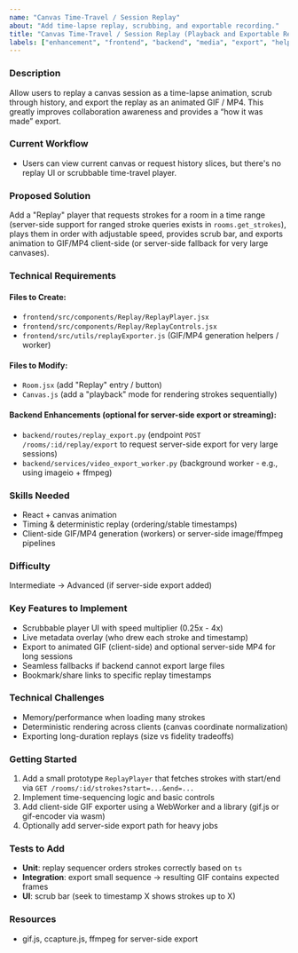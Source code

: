 ```yaml
---
name: "Canvas Time-Travel / Session Replay"
about: "Add time-lapse replay, scrubbing, and exportable recording."
title: "Canvas Time-Travel / Session Replay (Playback and Exportable Recording)"
labels: ["enhancement", "frontend", "backend", "media", "export", "help wanted"]
---
```


### Description
Allow users to replay a canvas session as a time-lapse animation, scrub through history, and export the replay as an animated GIF / MP4. This greatly improves collaboration awareness and provides a “how it was made” export.

### Current Workflow
- Users can view current canvas or request history slices, but there's no replay UI or scrubbable time-travel player.

### Proposed Solution
Add a "Replay" player that requests strokes for a room in a time range (server-side support for ranged stroke queries exists in `rooms.get_strokes`), plays them in order with adjustable speed, provides scrub bar, and exports animation to GIF/MP4 client-side (or server-side fallback for very large canvases).

### Technical Requirements
#### Files to Create:
- `frontend/src/components/Replay/ReplayPlayer.jsx`
- `frontend/src/components/Replay/ReplayControls.jsx`
- `frontend/src/utils/replayExporter.js` (GIF/MP4 generation helpers / worker)

#### Files to Modify:
- `Room.jsx` (add "Replay" entry / button)
- `Canvas.js` (add a "playback" mode for rendering strokes sequentially)

#### Backend Enhancements (optional for server-side export or streaming):
- `backend/routes/replay_export.py` (endpoint `POST /rooms/:id/replay/export` to request server-side export for very large sessions)
- `backend/services/video_export_worker.py` (background worker - e.g., using imageio + ffmpeg)

### Skills Needed
- React + canvas animation
- Timing & deterministic replay (ordering/stable timestamps)
- Client-side GIF/MP4 generation (workers) or server-side image/ffmpeg pipelines

### Difficulty
Intermediate → Advanced (if server-side export added)

### Key Features to Implement
- Scrubbable player UI with speed multiplier (0.25x - 4x)
- Live metadata overlay (who drew each stroke and timestamp)
- Export to animated GIF (client-side) and optional server-side MP4 for long sessions
- Seamless fallbacks if backend cannot export large files
- Bookmark/share links to specific replay timestamps

### Technical Challenges
- Memory/performance when loading many strokes
- Deterministic rendering across clients (canvas coordinate normalization)
- Exporting long-duration replays (size vs fidelity tradeoffs)

### Getting Started
1. Add a small prototype `ReplayPlayer` that fetches strokes with start/end via `GET /rooms/:id/strokes?start=...&end=...`
2. Implement time-sequencing logic and basic controls
3. Add client-side GIF exporter using a WebWorker and a library (gif.js or gif-encoder via wasm)
4. Optionally add server-side export path for heavy jobs

### Tests to Add
- **Unit**: replay sequencer orders strokes correctly based on `ts`
- **Integration**: export small sequence → resulting GIF contains expected frames
- **UI**: scrub bar (seek to timestamp X shows strokes up to X)

### Resources
- gif.js, ccapture.js, ffmpeg for server-side export
